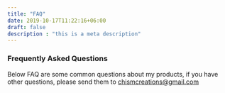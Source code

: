 ```yaml
---
title: "FAQ"
date: 2019-10-17T11:22:16+06:00
draft: false
description : "this is a meta description"
---
```


### Frequently Asked Questions

Below FAQ are some common questions about my products, if you have other questions, please send them to chismcreations@gmail.com